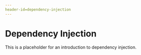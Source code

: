 ```yaml
---
header-id=dependency-injection
---
```


# Dependency Injection

This is a placeholder for an introduction to dependency injection. 
